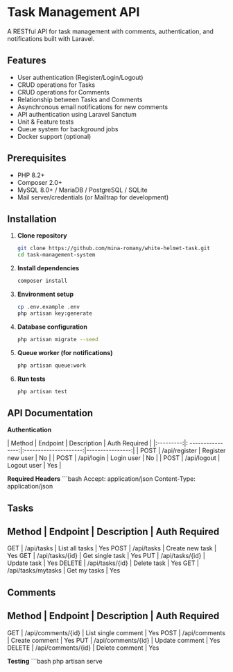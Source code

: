 # Task Management API

A RESTful API for task management with comments, authentication, and notifications built with Laravel.

## Features

- User authentication (Register/Login/Logout)
- CRUD operations for Tasks
- CRUD operations for Comments
- Relationship between Tasks and Comments
- Asynchronous email notifications for new comments
- API authentication using Laravel Sanctum
- Unit & Feature tests
- Queue system for background jobs
- Docker support (optional)

## Prerequisites

- PHP 8.2+
- Composer 2.0+
- MySQL 8.0+ / MariaDB / PostgreSQL / SQLite
- Mail server/credentials (or Mailtrap for development)

## Installation

1. **Clone repository**
   ```bash
   git clone https://github.com/mina-romany/white-helmet-task.git
   cd task-management-system

2. **Install dependencies**
    ```bash
    composer install

3. **Environment setup**
    ```bash
    cp .env.example .env
    php artisan key:generate

4. **Database configuration**   
    ```bash
    php artisan migrate --seed

5. **Queue worker (for notifications)**  
    ```bash
    php artisan queue:work

6. **Run tests**  
    ```bash
    php artisan test

## API Documentation

**Authentication** 

|    Method	|    Endpoint	    |  Description          |   Auth Required |
|:---------:|: ----------------:|:---------------------:|----------------:|
|    POST   |	/api/register   |	Register new user   |   No            |
|    POST	|   /api/login	    |   Login user          |   No            |
|    POST	|   /api/logout	    |   Logout user         |   Yes           |

**Required Headers**
    ```bash
    Accept: application/json
    Content-Type: application/json

**Tasks**
-----------------------------------------------------------------------
Method  |	Endpoint	        |   Description	     |   Auth Required
-----------------------------------------------------------------------
GET	    |   /api/tasks	        |    List all tasks  |   Yes
POST	|   /api/tasks	        |    Create new task |	 Yes
GET	    |   /api/tasks/{id}	    |    Get single task |	 Yes
PUT	    |   /api/tasks/{id}	    |    Update task	 |   Yes
DELETE	|   /api/tasks/{id}     |	 Delete task	 |   Yes
GET     |   /api/tasks/mytasks  |    Get my tasks    |   Yes


**Comments**
---------------------------------------------------------------------------
Method  |	Endpoint	         |    Description	        | Auth Required
---------------------------------------------------------------------------
GET	    |   /api/comments/{id}	 |   List single comment    |	Yes
POST	|   /api/comments	     |   Create comment	        |   Yes
PUT	    |   /api/comments/{id}	 |   Update comment	        |   Yes
DELETE	|   /api/comments/{id}	 |   Delete comment	        |   Yes

**Testing**
    ```bash
    php artisan serve
